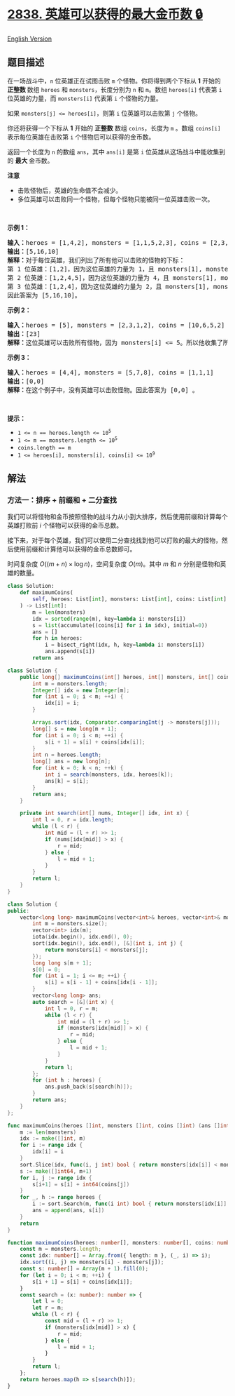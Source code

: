 # [2838. 英雄可以获得的最大金币数 🔒](https://leetcode.cn/problems/maximum-coins-heroes-can-collect)

[English Version](/solution/2800-2899/2838.Maximum%20Coins%20Heroes%20Can%20Collect/README_EN.md)

<!-- tags:数组,双指针,二分查找,前缀和,排序 -->

## 题目描述

<!-- 这里写题目描述 -->

<p>在一场战斗中，<code>n</code> 位英雄正在试图击败 <code>m</code> 个怪物。你将得到两个下标从 <strong>1</strong> 开始的<strong> 正整数 </strong>数组 <code><font face="monospace">heroes</font></code> 和 <code><font face="monospace">monsters</font></code>，长度分别为 <code>n</code> 和 <code>m</code>。数组 <code><font face="monospace">heroes</font>[i]</code> 代表第 <code>i</code> 位英雄的力量，而 <code><font face="monospace">monsters</font>[i]</code> 代表第 <code>i</code> 个怪物的力量。</p>

<p>如果 <code>monsters[j] &lt;= heroes[i]</code>，则第 <code>i</code> 位英雄可以击败第 <code>j</code> 个怪物。</p>

<p>你还将获得一个下标从 <strong>1</strong> 开始的&nbsp;<strong>正整数</strong> 数组 <code>coins</code>，长度为 <code>m</code> 。数组 <code>coins[i]</code> 表示每位英雄在击败第 <code>i</code> 个怪物后可以获得的金币数。</p>

<p>返回一个长度为 <code>n</code> 的数组 <code>ans</code>，其中 <code>ans[i]</code> 是第 <code>i</code> 位英雄从这场战斗中能收集到的 <strong>最大 </strong>金币数。</p>

<p><strong>注意</strong></p>

<ul>
	<li>击败怪物后，英雄的生命值不会减少。</li>
	<li>多位英雄可以击败同一个怪物，但每个怪物只能被同一位英雄击败一次。</li>
</ul>

<p>&nbsp;</p>

<p><strong class="example">示例 1：</strong></p>

<pre>
<strong>输入：</strong>heroes = [1,4,2], monsters = [1,1,5,2,3], coins = [2,3,4,5,6]
<strong>输出：</strong>[5,16,10]
<strong>解释：</strong>对于每位英雄，我们列出了所有他可以击败的怪物的下标：
第 1 位英雄：[1,2]，因为这位英雄的力量为 1，且 monsters[1], monsters[2] &lt;= 1。因此这位英雄收集的金币为 coins[1] + coins[2] = 5 金币。
第 2 位英雄：[1,2,4,5]，因为这位英雄的力量为 4，且 monsters[1], monsters[2], monsters[4], monsters[5] &lt;= 4。因此这位英雄收集的金币为 coins[1] + coins[2] + coins[4] + coins[5] = 16 金币。
第 3 位英雄：[1,2,4]，因为这位英雄的力量为 2，且 monsters[1], monsters[2], monsters[4] &lt;= 2。因此这位英雄收集的金币为 coins[1] + coins[2] + coins[4] = 10 金币。
因此答案为 [5,16,10]。
</pre>

<p><strong class="example">示例 2：</strong></p>

<pre>
<strong>输入：</strong>heroes = [5], monsters = [2,3,1,2], coins = [10,6,5,2]
<strong>输出：</strong>[23]
<strong>解释：</strong>这位英雄可以击败所有怪物，因为 monsters[i] &lt;= 5。所以他收集了所有的金币：coins[1] + coins[2] + coins[3] + coins[4] = 23，因此答案为 [23]。
</pre>

<p><strong class="example">示例 3：</strong></p>

<pre>
<strong>输入：</strong>heroes = [4,4], monsters = [5,7,8], coins = [1,1,1]
<strong>输出：</strong>[0,0]
<strong>解释：</strong>在这个例子中，没有英雄可以击败怪物。因此答案为 [0,0] 。
</pre>

<p>&nbsp;</p>

<p><strong>提示：</strong></p>

<ul>
	<li><code>1 &lt;= n == heroes.length &lt;= 10<sup>5</sup></code></li>
	<li><code>1 &lt;= m == monsters.length &lt;= 10<sup>5</sup></code></li>
	<li><code>coins.length == m</code></li>
	<li><code>1 &lt;= heroes[i], monsters[i], coins[i] &lt;= 10<sup>9</sup></code></li>
</ul>

## 解法

### 方法一：排序 + 前缀和 + 二分查找

我们可以将怪物和金币按照怪物的战斗力从小到大排序，然后使用前缀和计算每个英雄打败前 $i$ 个怪物可以获得的金币总数。

接下来，对于每个英雄，我们可以使用二分查找找到他可以打败的最大的怪物，然后使用前缀和计算他可以获得的金币总数即可。

时间复杂度 $O((m + n) \times \log n)$，空间复杂度 $O(m)$。其中 $m$ 和 $n$ 分别是怪物和英雄的数量。

<!-- tabs:start -->

```python
class Solution:
    def maximumCoins(
        self, heroes: List[int], monsters: List[int], coins: List[int]
    ) -> List[int]:
        m = len(monsters)
        idx = sorted(range(m), key=lambda i: monsters[i])
        s = list(accumulate((coins[i] for i in idx), initial=0))
        ans = []
        for h in heroes:
            i = bisect_right(idx, h, key=lambda i: monsters[i])
            ans.append(s[i])
        return ans
```

```java
class Solution {
    public long[] maximumCoins(int[] heroes, int[] monsters, int[] coins) {
        int m = monsters.length;
        Integer[] idx = new Integer[m];
        for (int i = 0; i < m; ++i) {
            idx[i] = i;
        }

        Arrays.sort(idx, Comparator.comparingInt(j -> monsters[j]));
        long[] s = new long[m + 1];
        for (int i = 0; i < m; ++i) {
            s[i + 1] = s[i] + coins[idx[i]];
        }
        int n = heroes.length;
        long[] ans = new long[n];
        for (int k = 0; k < n; ++k) {
            int i = search(monsters, idx, heroes[k]);
            ans[k] = s[i];
        }
        return ans;
    }

    private int search(int[] nums, Integer[] idx, int x) {
        int l = 0, r = idx.length;
        while (l < r) {
            int mid = (l + r) >> 1;
            if (nums[idx[mid]] > x) {
                r = mid;
            } else {
                l = mid + 1;
            }
        }
        return l;
    }
}
```

```cpp
class Solution {
public:
    vector<long long> maximumCoins(vector<int>& heroes, vector<int>& monsters, vector<int>& coins) {
        int m = monsters.size();
        vector<int> idx(m);
        iota(idx.begin(), idx.end(), 0);
        sort(idx.begin(), idx.end(), [&](int i, int j) {
            return monsters[i] < monsters[j];
        });
        long long s[m + 1];
        s[0] = 0;
        for (int i = 1; i <= m; ++i) {
            s[i] = s[i - 1] + coins[idx[i - 1]];
        }
        vector<long long> ans;
        auto search = [&](int x) {
            int l = 0, r = m;
            while (l < r) {
                int mid = (l + r) >> 1;
                if (monsters[idx[mid]] > x) {
                    r = mid;
                } else {
                    l = mid + 1;
                }
            }
            return l;
        };
        for (int h : heroes) {
            ans.push_back(s[search(h)]);
        }
        return ans;
    }
};
```

```go
func maximumCoins(heroes []int, monsters []int, coins []int) (ans []int64) {
	m := len(monsters)
	idx := make([]int, m)
	for i := range idx {
		idx[i] = i
	}
	sort.Slice(idx, func(i, j int) bool { return monsters[idx[i]] < monsters[idx[j]] })
	s := make([]int64, m+1)
	for i, j := range idx {
		s[i+1] = s[i] + int64(coins[j])
	}
	for _, h := range heroes {
		i := sort.Search(m, func(i int) bool { return monsters[idx[i]] > h })
		ans = append(ans, s[i])
	}
	return
}
```

```ts
function maximumCoins(heroes: number[], monsters: number[], coins: number[]): number[] {
    const m = monsters.length;
    const idx: number[] = Array.from({ length: m }, (_, i) => i);
    idx.sort((i, j) => monsters[i] - monsters[j]);
    const s: number[] = Array(m + 1).fill(0);
    for (let i = 0; i < m; ++i) {
        s[i + 1] = s[i] + coins[idx[i]];
    }
    const search = (x: number): number => {
        let l = 0;
        let r = m;
        while (l < r) {
            const mid = (l + r) >> 1;
            if (monsters[idx[mid]] > x) {
                r = mid;
            } else {
                l = mid + 1;
            }
        }
        return l;
    };
    return heroes.map(h => s[search(h)]);
}
```

<!-- tabs:end -->

<!-- end -->
